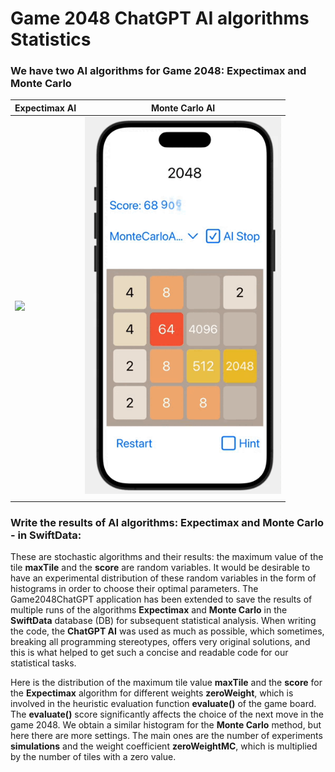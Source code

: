 # Game 2048 ChatGPT AI algorithms Statistics
### We have two AI algorithms for Game 2048: Expectimax and Monte Carlo

| Expectimax AI  |Monte Carlo AI  |
| -------------- | -------------- |
| <img src="https://github.com/BestKora/Game2048ChatGPTStatistics/blob/main/Record%20Expectimax1%20143%20436%20.gif" width="300"/>    | <img src="https://github.com/BestKora/Game2048ChatGPTStatistics/blob/main/Record%20Monte%20Carlo%20Async%2070%20108%20.gif" width="314"/>   |
|  | |

### Write the results of AI algorithms: Expectimax and Monte Carlo - in SwiftData:
These are stochastic algorithms and their results: the maximum value of the tile **maxTile** and the **score** are random variables. It would be desirable to have an experimental distribution of these random variables in the form of histograms in order to choose their optimal parameters.
The Game2048ChatGPT application has been extended to save the results of multiple runs of the algorithms **Expectimax** and **Monte Carlo** in the **SwiftData** database (DB) for subsequent statistical analysis. When writing the code, the **ChatGPT AI** was used as much as possible, which sometimes, breaking all programming stereotypes, offers very original solutions, and this is what helped to get such a concise and readable code for our statistical tasks.

Here is the distribution of the maximum tile value **maxTile** and the **score** for the **Expectimax** algorithm for different weights **zeroWeight**, which is involved in the heuristic evaluation function **evaluate()** of the game board. The **evaluate()** score significantly affects the choice of the next move in the game 2048.
We obtain a similar histogram for the **Monte Carlo** method, but here there are more settings. The main ones are the number of experiments **simulations** and the weight coefficient **zeroWeightMC**, which is multiplied by the number of tiles with a zero value.

